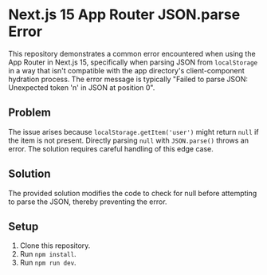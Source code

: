 # Next.js 15 App Router JSON.parse Error

This repository demonstrates a common error encountered when using the App Router in Next.js 15, specifically when parsing JSON from `localStorage` in a way that isn't compatible with the app directory's client-component hydration process.  The error message is typically "Failed to parse JSON: Unexpected token 'n' in JSON at position 0".

## Problem

The issue arises because `localStorage.getItem('user')` might return `null` if the item is not present.  Directly parsing `null` with `JSON.parse()` throws an error.  The solution requires careful handling of this edge case.

## Solution

The provided solution modifies the code to check for null before attempting to parse the JSON, thereby preventing the error.

## Setup

1. Clone this repository.
2. Run `npm install`.
3. Run `npm run dev`.
